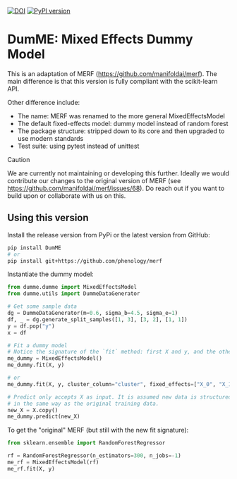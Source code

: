 [![DOI](https://zenodo.org/badge/DOI/10.5281/zenodo.10588922.svg)](https://doi.org/10.5281/zenodo.10588922)
[![PyPI version](https://badge.fury.io/py/DumME.svg)](https://badge.fury.io/py/DumME)

# DumME: Mixed Effects Dummy Model

This is an adaptation of MERF (https://github.com/manifoldai/merf). The main
difference is that this version is fully compliant with the scikit-learn API.

Other difference include:

- The name: MERF was renamed to the more general MixedEffectsModel
- The default fixed-effects model: dummy model instead of random forest
- The package structure: stripped down to its core and then upgraded to use
  modern standards
- Test suite: using pytest instead of unittest

> [!CAUTION]
> We are currently not maintaining or developing this further. Ideally we would
> contribute our changes to the original version of MERF
> (see https://github.com/manifoldai/merf/issues/68).
> Do reach out if you want to build upon or collaborate with us on this.

## Using this version

Install the release version from PyPi or the latest version from GitHub:

```bash
pip install DumME
# or
pip install git+https://github.com/phenology/merf
```

Instantiate the dummy model:

```python
from dumme.dumme import MixedEffectsModel
from dumme.utils import DummeDataGenerator

# Get some sample data
dg = DummeDataGenerator(m=0.6, sigma_b=4.5, sigma_e=1)
df, _ = dg.generate_split_samples([1, 3], [3, 2], [1, 1])
y = df.pop("y")
x = df

# Fit a dummy model
# Notice the signature of the `fit` method: first X and y, and the other args are optional.
me_dummy = MixedEffectsModel()
me_dummy.fit(X, y)

# or
me_dummy.fit(X, y, cluster_column="cluster", fixed_effects=["X_0", "X_1", "X_2"], random_effects=["Z"])

# Predict only accepts X as input. It is assumed new data is structured
# in the same way as the original training data.
new_X = X.copy()
me_dummy.predict(new_X)
```

To get the "original" MERF (but still with the new fit signature):

```python
from sklearn.ensemble import RandomForestRegressor

rf = RandomForestRegressor(n_estimators=300, n_jobs=-1)
me_rf = MixedEffectsModel(rf)
me_rf.fit(X, y)
```
